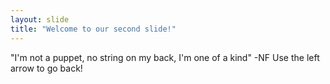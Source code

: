 ```yaml
---
layout: slide
title: "Welcome to our second slide!"
---
```

"I'm not a puppet, no string on my back, I'm one of a kind" -NF
Use the left arrow to go back!
